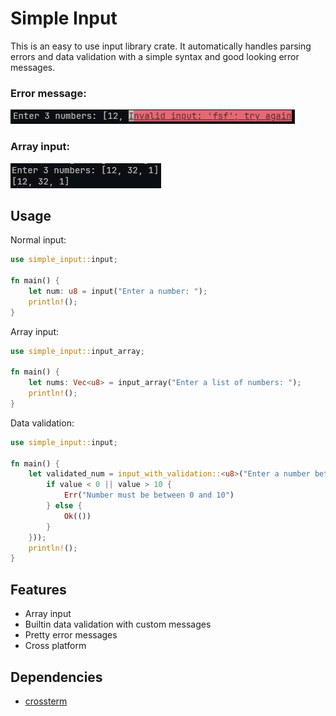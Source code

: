 # Simple Input
This is an easy to use input library crate. It automatically handles parsing errors and data validation with a simple syntax and good looking error messages.

### Error message:

![Error](https://github.com/AHL00/painless_input/blob/2acb576b38d8b20d181f3431072530ed3c20fb7b/images/error.png?raw=true)

### Array input:

![Array](https://github.com/AHL00/painless_input/blob/2acb576b38d8b20d181f3431072530ed3c20fb7b/images/array.png?raw=true)

## Usage
Normal input:
```rust
use simple_input::input;

fn main() {
    let num: u8 = input("Enter a number: ");
    println!();
}
```

Array input:
```rust
use simple_input::input_array;

fn main() {
    let nums: Vec<u8> = input_array("Enter a list of numbers: ");
    println!();
}
```

Data validation:
```rust
use simple_input::input;

fn main() {
    let validated_num = input_with_validation::<u8>("Enter a number between 0 and 10: ", Box::new(|value| {
        if value < 0 || value > 10 {
            Err("Number must be between 0 and 10")
        } else {
            Ok(())
        }
    }));
    println!();
}
```

## Features
- Array input
- Builtin data validation with custom messages
- Pretty error messages
- Cross platform

## Dependencies
- [crossterm](https://crates.io/crates/crossterm)


